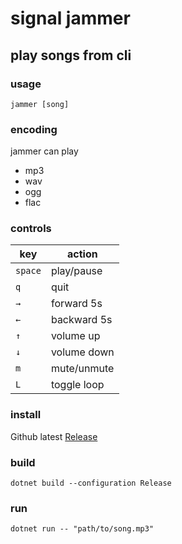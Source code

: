 # signal jammer 
## play songs from cli

### usage
```
jammer [song]
```

### encoding
jammer can play
- mp3
- wav
- ogg
- flac

### controls

| key | action |
|  --------  |  -------  |
| `space` | play/pause |
| `q` | quit |
| `→` | forward 5s |
| `←` | backward 5s |
| `↑` | volume up |
| `↓` | volume down |
| `m` | mute/unmute |
| `L` | toggle loop |

### install
Github latest [Release](https://github.com/jooapa/signal-jammer/releases/latest)

### build
```
dotnet build --configuration Release
```
### run
```
dotnet run -- "path/to/song.mp3"
```